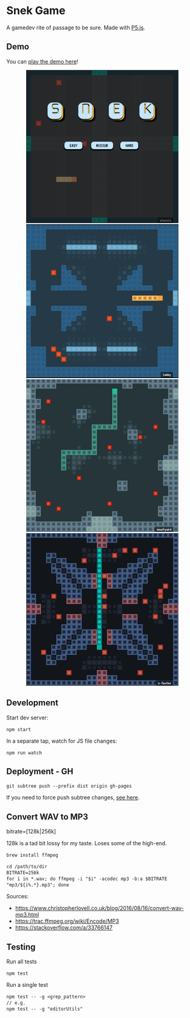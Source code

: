 # Snek Game

A gamedev rite of passage to be sure. Made with [P5.js](https://p5js.org/).

## Demo

You can [play the demo here](https://townofdon.github.io/snek-js/)!

<p align="center">
    <a href="https://townofdon.github.io/snek-js/" target="_blank" ref="noopener noreferrer"><img alt="screenshot of game" src="./public/readme/snek-screenshot.png" width="400" align="bottom"/></a>
    <a href="https://townofdon.github.io/snek-js/" target="_blank" ref="noopener noreferrer"><img alt="screenshot of game" src="./public/readme/screenshot-02.png" width="400" align="bottom"/></a>
    <a href="https://townofdon.github.io/snek-js/" target="_blank" ref="noopener noreferrer"><img alt="screenshot of game" src="./public/readme/screenshot-03.png" width="400" align="bottom"/></a>
    <a href="https://townofdon.github.io/snek-js/" target="_blank" ref="noopener noreferrer"><img alt="screenshot of game" src="./public/readme/screenshot-04.png" width="400" align="bottom"/></a>
</p>

## Development

Start dev server:

```
npm start
```

In a separate tap, watch for JS file changes:

```
npm run watch
```

## Deployment - GH

```
git subtree push --prefix dist origin gh-pages
```

If you need to force push subtree changes, [see here](https://gist.github.com/tduarte/eac064b4778711b116bb827f8c9bef7b).


## Convert WAV to MP3

bitrate=[128k|256k]

128k is a tad bit lossy for my taste. Loses some of the high-end.

```
brew install ffmpeg
```

```
cd /path/to/dir
BITRATE=256k
for i in *.wav; do ffmpeg -i "$i" -acodec mp3 -b:a $BITRATE "mp3/${i%.*}.mp3"; done
```

Sources:

- https://www.christopherlovell.co.uk/blog/2016/08/16/convert-wav-mp3.html
- https://trac.ffmpeg.org/wiki/Encode/MP3
- https://stackoverflow.com/a/33766147

## Testing

Run all tests

```
npm test
```

Run a single test

```
npm test -- -g <grep_pattern>
// e.g.
npm test -- -g "editorUtils"
```
